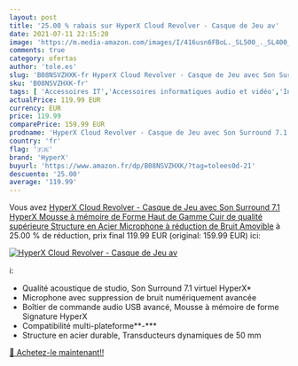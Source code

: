 ```yaml
---
layout: post
title: '25.00 % rabais sur HyperX Cloud Revolver - Casque de Jeu av'
date: 2021-07-11 22:15:20
image: 'https://m.media-amazon.com/images/I/416usn6FBoL._SL500_._SL400_.jpg'
comments: true
category: ofertas
author: 'tole.es'
slug: 'B08NSVZHXK-fr HyperX Cloud Revolver - Casque de Jeu avec Son Surround...'
sku: 'B08NSVZHXK-fr'
tags: [ 'Accessoires IT','Accessoires informatiques audio et vidéo','Informatique','Micro Casques PC','hyperx', ]
actualPrice: 119.99 EUR
currency: EUR
price: 119.99
comparePrice: 159.99 EUR
prodname: 'HyperX Cloud Revolver - Casque de Jeu avec Son Surround 7.1 HyperX  Mousse à mémoire de Forme Haut de Gamme  Cuir de qualité supérieure  Structure en Acier  Microphone à réduction de Bruit Amovible'
country: 'fr'
flag: '🇫🇷'
brand: 'HyperX'
buyurl: 'https://www.amazon.fr/dp/B08NSVZHXK/?tag=tolees0d-21'
descuento: '25.00'
average: '119.99'
---
```


Vous avez [HyperX Cloud Revolver - Casque de Jeu avec Son Surround 7.1 HyperX  Mousse à mémoire de Forme Haut de Gamme  Cuir de qualité supérieure  Structure en Acier  Microphone à réduction de Bruit Amovible](https://www.amazon.fr/dp/B08NSVZHXK/?tag=tolees0d-21)  à  25.00 % de réduction, prix final  119.99 EUR (original: 159.99 EUR) ici:

[![HyperX Cloud Revolver - Casque de Jeu av](https://m.media-amazon.com/images/I/416usn6FBoL._SL500_._SL400_.jpg)](https://www.amazon.fr/dp/B08NSVZHXK/?tag=tolees0d-21)

ℹ️:

- Qualité acoustique de studio, Son Surround 7.1 virtuel HyperX*
- Microphone avec suppression de bruit numériquement avancée
- Boîtier de commande audio USB avancé, Mousse à mémoire de forme Signature HyperX
- Compatibilité multi-plateforme**-***
- Structure en acier durable, Transducteurs dynamiques de 50 mm

[🛒 Achetez-le maintenant!!](https://www.amazon.fr/dp/B08NSVZHXK/?tag=tolees0d-21)
